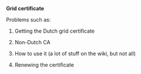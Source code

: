 **Grid certificate**

Problems such as:

1. Getting the Dutch grid certificate 

2. Non-Dutch CA

3. How to use it (a lot of stuff on the wiki, but not all)

4. Renewing the certificate
